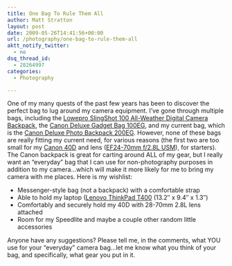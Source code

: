 ```yaml
---
title: One Bag To Rule Them All
author: Matt Stratton
layout: post
date: 2009-05-26T14:41:56+00:00
url: /photography/one-bag-to-rule-them-all
aktt_notify_twitter:
  - no
dsq_thread_id:
  - 28264997
categories:
  - Photography

---
```

One of my many quests of the past few years has been to discover the perfect bag to lug around my camera equipment. I&#8217;ve gone through multiple bags, including the <a id="static_txt_preview" href="http://www.amazon.com/gp/product/B000BAX50G?ie=UTF8&tag=straigeyefort-20&linkCode=as2&camp=1789&creative=390957&creativeASIN=B000BAX50G" target="_blank">Lowepro SlingShot 100 All-Weather Digital Camera Backpack</a>, the <a href="http://www.amazon.com/Canon-Deluxe-Gadget-Bag-100EG/dp/B00004WCGF" target="_blank">Canon Deluxe Gadget Bag 100EG</a>, and my current bag, which is the <a href="http://www.amazon.com/Canon-Deluxe-Backpack-200EG-Cameras/dp/B00009R6TA%3FSubscriptionId%3D02E5W5871AJF7PMMMS82%26tag%3Dstraigeyefort-20%26linkCode%3Dxm2%26camp%3D2025%26creative%3D165953%26creativeASIN%3DB00009R6TA" target="_blank">Canon Deluxe Photo Backpack 200EG</a>. However, none of these bags are really fitting my current need, for various reasons (the first two are too small for my <a href="http://www.amazon.com/Canon-50D-15-1MP-Digital-Body/dp/B001EQ4BVI%3FSubscriptionId%3D02E5W5871AJF7PMMMS82%26tag%3Dstraigeyefort-20%26linkCode%3Dxm2%26camp%3D2025%26creative%3D165953%26creativeASIN%3DB001EQ4BVI" target="_blank">Canon 40D</a> and lens (<a href="http://www.amazon.com/gp/product/B00009R6WT?ie=UTF8&tag=straigeyefort-20&linkCode=as2&camp=1789&creative=390957&creativeASIN=B00009R6WT" target="_blank">EF24-70mm f/2.8L USM</a>), for starters). The Canon backpack is great for carting around ALL of my gear, but I really want an &#8220;everyday&#8221; bag that I can use for non-photography purposes in addition to my camera&#8230;which will make it more likely for me to bring my camera with me places. Here is my wishlist:

  * Messenger-style bag (not a backpack) with a comfortable strap
  * Able to hold my laptop (<a href="http://rcm.amazon.com/e/cm?t=straigeyefort-20&o=1&p=8&l=as1&asins=B001EH8GOA&md=10FE9736YVPPT7A0FBG2&fc1=000000&IS2=1&lt1=_blank&m=amazon&lc1=0000FF&bc1=000000&bg1=FFFFFF&f=ifr" target="_blank">Lenovo ThinkPad T400</a> (13.2&#8243; x 9.4&#8243; x 1.3&#8243;)
  * Comfortably and securely hold my 40D with 28-70mm 2.8L lens attached
  * Room for my Speedlite and maybe a couple other random little accessories

Anyone have any suggestions? Please tell me, in the comments, what YOU use for your &#8220;everyday&#8221; camera bag&#8230;let me know what you think of your bag, and specifically, what gear you put in it.